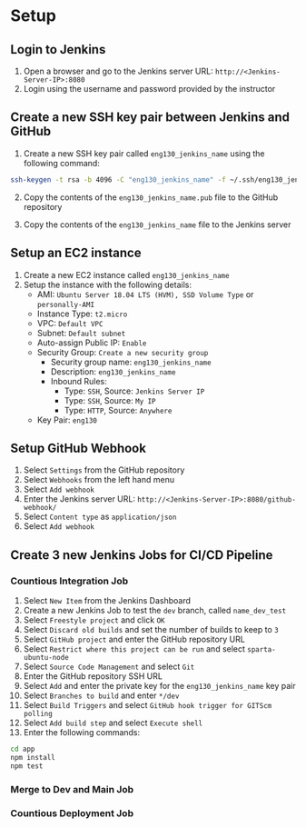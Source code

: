 # Setup

## Login to Jenkins

1. Open a browser and go to the Jenkins server URL: `http://<Jenkins-Server-IP>:8080`
2. Login using the username and password provided by the instructor

## Create a new SSH key pair between Jenkins and GitHub

1. Create a new SSH key pair called `eng130_jenkins_name` using the following command:

```bash
ssh-keygen -t rsa -b 4096 -C "eng130_jenkins_name" -f ~/.ssh/eng130_jenkins_name
```

2. Copy the contents of the `eng130_jenkins_name.pub` file to the GitHub repository

3. Copy the contents of the `eng130_jenkins_name` file to the Jenkins server

## Setup an EC2 instance

1. Create a new EC2 instance called `eng130_jenkins_name`
2. Setup the instance with the following details:
    - AMI: `Ubuntu Server 18.04 LTS (HVM), SSD Volume Type` or `personally-AMI`
    - Instance Type: `t2.micro`
    - VPC: `Default VPC`
    - Subnet: `Default subnet`
    - Auto-assign Public IP: `Enable`
    - Security Group: `Create a new security group`
        - Security group name: `eng130_jenkins_name`
        - Description: `eng130_jenkins_name`
        - Inbound Rules:
            - Type: `SSH`, Source: `Jenkins Server IP`
            - Type: `SSH`, Source: `My IP`
            - Type: `HTTP`, Source: `Anywhere`
    - Key Pair: `eng130`

## Setup GitHub Webhook

1. Select `Settings` from the GitHub repository
2. Select `Webhooks` from the left hand menu
3. Select `Add webhook`
4. Enter the Jenkins server URL: `http://<Jenkins-Server-IP>:8080/github-webhook/`
5. Select `Content type` as `application/json`
6. Select `Add webhook`

## Create 3 new Jenkins Jobs for CI/CD Pipeline

### Countious Integration Job

1. Select `New Item` from the Jenkins Dashboard
2. Create a new Jenkins Job to test the `dev` branch, called `name_dev_test`
3. Select `Freestyle project` and click `OK`
4. Select `Discard old builds` and set the number of builds to keep to `3`
5. Select `GitHub project` and enter the GitHub repository URL
6. Select `Restrict where this project can be run` and select `sparta-ubuntu-node`
7. Select `Source Code Management` and select `Git`
8. Enter the GitHub repository SSH URL
9. Select `Add` and enter the private key for the `eng130_jenkins_name` key pair
10. Select `Branches to build` and enter `*/dev`
11. Select `Build Triggers` and select `GitHub hook trigger for GITScm polling`
12. Select `Add build step` and select `Execute shell`
13. Enter the following commands:

```bash
cd app
npm install
npm test
```

### Merge to Dev and Main Job

### Countious Deployment Job
